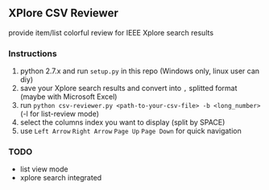 ## XPlore CSV Reviewer

provide item/list colorful review for IEEE Xplore search results

### Instructions

1. python 2.7.x and run `setup.py` in this repo (Windows only, linux user can diy)
2. save your Xplore search results and convert into `,` splitted format (maybe with Microsoft Excel)
3. run `python csv-reviewer.py <path-to-your-csv-file> -b <long_number>` (-l for list-review mode)
4. select the columns index you want to display (split by SPACE)
5. use `Left Arrow` `Right Arrow` `Page Up` `Page Down` for quick navigation

### TODO

* list view mode
* xplore search integrated